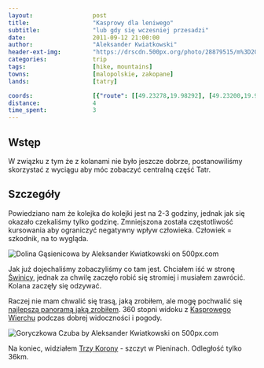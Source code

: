 ```yaml
---
layout:                 post
title:                  "Kasprowy dla leniwego"
subtitle:               "lub gdy się wczesniej przesadzi"
date:                   2011-09-12 21:00:00
author:                 "Aleksander Kwiatkowski"
header-ext-img:         "https://drscdn.500px.org/photo/28879515/m%3D2048/fb41d8488de306ab6c75db2b62dbd605"
categories:             trip
tags:                   [hike, mountains]
towns:                  [malopolskie, zakopane]
lands:                  [tatry]

coords:                 [{"route": [[49.23278,19.98292], [49.23200,19.98143], [49.22527,19.99224]], "type": "hike"}, {"route": [[49.28694,19.97117], [49.27757,19.98108], [49.26936,19.97945]], "type": "hike"}, {"route": [[49.26931,19.97923], [49.25197,19.97383], [49.23278,19.98292]], "type": "train"}]
distance:               4
time_spent:             3
---
```


[wiki-swinica]:         https://pl.wikipedia.org/wiki/%C5%9Awinica
[wiki-trzy-korony]:     https://pl.wikipedia.org/wiki/Trzy_Korony_(szczyt)
[wiki-kasprowy]:        https://pl.wikipedia.org/wiki/Kasprowy_Wierch

[panoramio-tatry]:      http://www.panoramio.com/photo/66997131

Wstęp
-----

W związku z tym że z kolanami nie było jeszcze dobrze, postanowiliśmy skorzystać z wyciągu aby móc zobaczyć centralną część Tatr.

Szczegóły
---------

Powiedziano nam że kolejka do kolejki jest na 2-3 godziny, jednak jak się okazało czekaliśmy tylko godzinę. Zmniejszona została
częstotliwość kursowania aby ograniczyć negatywny wpływ człowieka. Człowiek = szkodnik, na to wygląda.

<div class='pixels-photo'>
  <p>
    <img src='https://drscdn.500px.org/photo/30557563/m%3D900/57cf6bfb98f068df6139d71d246b2039' alt='Dolina Gąsienicowa by Aleksander Kwiatkowski on 500px.com'>
  </p>
  <a href='https://500px.com/photo/30557563/dolina-g%C4%85sienicowa-by-aleksander-kwiatkowski' alt='Dolina Gąsienicowa by Aleksander Kwiatkowski on 500px.com'></a>
</div>
<script type='text/javascript' src='https://500px.com/embed.js'></script>

Jak już dojechaliśmy zobaczyliśmy co tam jest. Chciałem iść w stronę [Świnicy][wiki-swinica], jednak za chwilę zaczęło robić się
stromiej i musiałem zawrócić. Kolana zaczęły się odzywać.

Raczej nie mam chwalić się trasą, jaką zrobiłem, ale mogę pochwalić się [najlepszą panoramą jaką zrobiłem][panoramio-tatry].
360 stopni widoku z [Kasprowego Wierchu][wiki-kasprowy] podczas dobrej widoczności i pogody.

<div class='pixels-photo'>
  <p>
    <img src='https://drscdn.500px.org/photo/28879515/m%3D900/1b0cf47965cb0d262d7e8cd75ca9a4f9' alt='Goryczkowa Czuba by Aleksander Kwiatkowski on 500px.com'>
  </p>
  <a href='https://500px.com/photo/28879515/goryczkowa-czuba-by-aleksander-kwiatkowski' alt='Goryczkowa Czuba by Aleksander Kwiatkowski on 500px.com'></a>
</div>
<script type='text/javascript' src='https://500px.com/embed.js'></script>

Na koniec, widziałem [Trzy Korony][wiki-trzy-korony] - szczyt w Pieninach. Odległość tylko 36km.
